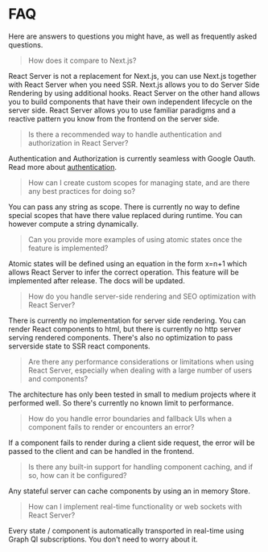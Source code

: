 # FAQ

Here are answers to questions you might have, as well as frequently asked questions.  

> How does it compare to Next.js?

React Server is not a replacement for Next.js, you can use Next.js together with React Server when you need SSR. Next.js allows you to do Server Side Rendering by using additional hooks. React Server on the other hand allows you to build components that have their own independent lifecycle on the server side. React Server allows you to use familiar paradigms and a reactive pattern you know from the frontend on the server side.

> Is there a recommended way to handle authentication and authorization in React Server?
  
Authentication and Authorization is currently seamless with Google Oauth. Read more about [authentication](/authentication).

> How can I create custom scopes for managing state, and are there any best practices for doing so?
  
You can pass any string as scope. There is currently no way to define special scopes that have there value replaced during runtime. You can however compute a string dynamically.

> Can you provide more examples of using atomic states once the feature is implemented?

Atomic states will be defined using an equation in the form x=n+1 which allows React Server to infer the correct operation. This feature will be implemented after release. The docs will be updated.

> How do you handle server-side rendering and SEO optimization with React Server?

There is currently no implementation for server side rendering. You can render React components to html, but there is currently no http server serving rendered components. There's also no optimization to pass serverside state to SSR react components.

> Are there any performance considerations or limitations when using React Server, especially when dealing with a large number of users and components?

The architecture has only been tested in small to medium projects where it performed well. So there's currently no known limit to performance.

> How do you handle error boundaries and fallback UIs when a component fails to render or encounters an error?

If a component fails to render during a client side request, the error will be passed to the client and can be handled in the frontend. 

> Is there any built-in support for handling component caching, and if so, how can it be configured?

Any stateful server can cache components by using an in memory Store.

> How can I implement real-time functionality or web sockets with React Server?

Every state / component is automatically transported in real-time using  Graph Ql subscriptions. You don't need to worry about it.
